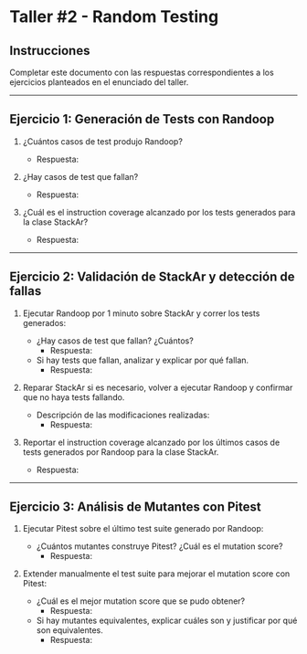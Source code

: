 # Taller #2 - Random Testing

## Instrucciones
Completar este documento con las respuestas correspondientes a los ejercicios planteados en el enunciado del taller.

---

## Ejercicio 1: Generación de Tests con Randoop

1. ¿Cuántos casos de test produjo Randoop?
   - Respuesta:

2. ¿Hay casos de test que fallan?
   - Respuesta:

3. ¿Cuál es el instruction coverage alcanzado por los tests generados para la clase StackAr?
   - Respuesta:

---

## Ejercicio 2: Validación de StackAr y detección de fallas

1. Ejecutar Randoop por 1 minuto sobre StackAr y correr los tests generados:
   - ¿Hay casos de test que fallan? ¿Cuántos?
     - Respuesta:
   - Si hay tests que fallan, analizar y explicar por qué fallan.
     - Respuesta:

2. Reparar StackAr si es necesario, volver a ejecutar Randoop y confirmar que no haya tests fallando.
   - Descripción de las modificaciones realizadas:
     - Respuesta:

3. Reportar el instruction coverage alcanzado por los últimos casos de tests generados por Randoop para la clase StackAr.
   - Respuesta:

---

## Ejercicio 3: Análisis de Mutantes con Pitest

1. Ejecutar Pitest sobre el último test suite generado por Randoop:
   - ¿Cuántos mutantes construye Pitest? ¿Cuál es el mutation score?
     - Respuesta:

2. Extender manualmente el test suite para mejorar el mutation score con Pitest:
   - ¿Cuál es el mejor mutation score que se pudo obtener?
     - Respuesta:
   - Si hay mutantes equivalentes, explicar cuáles son y justificar por qué son equivalentes.
     - Respuesta:
